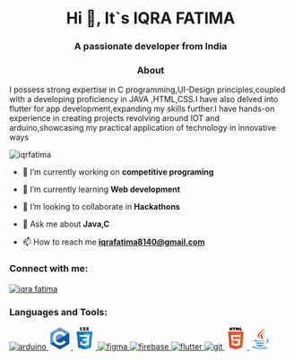 <h1 align="center">Hi 👋, It`s IQRA FATIMA</h1>
<h3 align="center">A passionate developer from India</h3>
<h3 align="center">About</h3>
<p>I possess strong expertise in C programming,UI-Design principles,coupled with a developing proficiency in JAVA ,HTML,CSS.I have also delved into flutter for app development,expanding my skills further.I have hands-on experience in creating projects revolving around IOT and arduino,showcasing my practical application of  technology in innovative ways </p>
<p align="left"> <img src="https://komarev.com/ghpvc/?username=iqrfatima&label=Profile%20views&color=0e75b6&style=flat" alt="iqrfatima" /> </p>

- 🔭 I’m currently working on **competitive programing**

- 🌱 I’m currently learning **Web development**

- 👯 I’m looking to collaborate in **Hackathons**

- 💬 Ask me about **Java,C**

- 📫 How to reach me **iqrafatima8140@gmail.com**

<h3 align="left">Connect with me:</h3>
<p align="left">
<a href="https://linkedin.com/in/iqra fatima" target="blank"><img align="center" src="https://raw.githubusercontent.com/rahuldkjain/github-profile-readme-generator/master/src/images/icons/Social/linked-in-alt.svg" alt="iqra fatima" height="30" width="40" /></a>
</p>

<h3 align="left">Languages and Tools:</h3>
<p align="left"> <a href="https://www.arduino.cc/" target="_blank" rel="noreferrer"> <img src="https://cdn.worldvectorlogo.com/logos/arduino-1.svg" alt="arduino" width="40" height="40"/> </a> <a href="https://www.cprogramming.com/" target="_blank" rel="noreferrer"> <img src="https://raw.githubusercontent.com/devicons/devicon/master/icons/c/c-original.svg" alt="c" width="40" height="40"/> </a> <a href="https://www.w3schools.com/css/" target="_blank" rel="noreferrer"> <img src="https://raw.githubusercontent.com/devicons/devicon/master/icons/css3/css3-original-wordmark.svg" alt="css3" width="40" height="40"/> </a> <a href="https://www.figma.com/" target="_blank" rel="noreferrer"> <img src="https://www.vectorlogo.zone/logos/figma/figma-icon.svg" alt="figma" width="40" height="40"/> </a> <a href="https://firebase.google.com/" target="_blank" rel="noreferrer"> <img src="https://www.vectorlogo.zone/logos/firebase/firebase-icon.svg" alt="firebase" width="40" height="40"/> </a> <a href="https://flutter.dev" target="_blank" rel="noreferrer"> <img src="https://www.vectorlogo.zone/logos/flutterio/flutterio-icon.svg" alt="flutter" width="40" height="40"/> </a> <a href="https://git-scm.com/" target="_blank" rel="noreferrer"> <img src="https://www.vectorlogo.zone/logos/git-scm/git-scm-icon.svg" alt="git" width="40" height="40"/> </a> <a href="https://www.w3.org/html/" target="_blank" rel="noreferrer"> <img src="https://raw.githubusercontent.com/devicons/devicon/master/icons/html5/html5-original-wordmark.svg" alt="html5" width="40" height="40"/> </a> <a href="https://www.java.com" target="_blank" rel="noreferrer"> <img src="https://raw.githubusercontent.com/devicons/devicon/master/icons/java/java-original.svg" alt="java" width="40" height="40"/> </a> </p>

